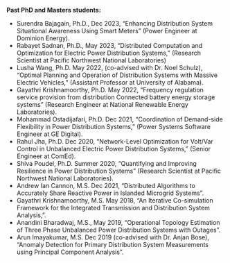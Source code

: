 
**Past PhD and Masters students:**
- Surendra Bajagain, Ph.D., Dec 2023, “Enhancing Distribution System Situational Awareness Using Smart Meters” (Power Engineer at Dominion Energy).
- Rabayet Sadnan, Ph.D., May 2023, “Distributed Computation and Optimization for Electric Power Distribution Systems,” (Research Scientist at Pacific Northwest National Laboratories)
- Lusha Wang, Ph.D. May 2022, (co-advised with Dr. Noel Schulz), “Optimal Planning and Operation of Distribution Systems with Massive Electric Vehicles,” (Assistant Professor at University of Alabama).
- Gayathri Krishnamoorthy, Ph.D. May 2022, “Frequency regulation service provision from distribution Connected battery energy storage systems” (Research Engineer at National Renewable Energy Laboratories).
- Mohammad Ostadijafari, Ph.D. Dec 2021, “Coordination of Demand-side Flexibility in Power Distribution Systems,” (Power Systems Software Engineer at GE Digital).
- Rahul Jha, Ph.D. Dec 2020, “Network-Level Optimization for Volt/Var Control in Unbalanced Electric Power Distribution Systems,” (Senior Engineer at ComEd).
- Shiva Poudel, Ph.D. Summer 2020, “Quantifying and Improving Resilience in Power Distribution Systems” (Research Scientist at Pacific Northwest National Laboratories).
- Andrew Ian Cannon, M.S. Dec 2021, “Distributed Algorithms to Accurately Share Reactive Power in Islanded Microgrid Systems”.
- Gayathri Krishnamoorthy, M.S. May 2018, “An Iterative Co-simulation Framework for the Integrated Transmission and Distribution System Analysis,”.
- Anandini Bharadwaj, M.S., May 2019, “Operational Topology Estimation of Three Phase Unbalanced Power Distribution Systems with Outages”.
- Arun Imayakumar, M.S. Dec 2019 (co-advised with Dr. Anjan Bose), “Anomaly Detection for Primary Distribution System Measurements using Principal Component Analysis”.

